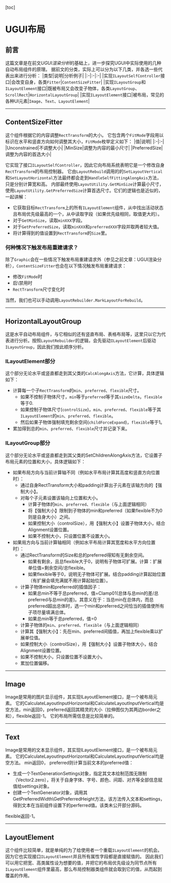 [toc]

# UGUI布局
## 前言
这篇文章是在前文*UGUI渲染分析*的基础上，进一步探究UGUI中实际使用的几种自动布局组件的原理。
据前文的分类，实际上可以分为以下几类，并各选一些代表出来进行分析：
|类型|说明|分析例子|
|:-|:-|:-|
|实现`ILayoutSelfController`接口|会改变自身，各类`Fitter`|`ContentSizeFitter`|
|实现`ILayoutGroup`和`ILayoutElement`接口|既被布局又会改变子物体，各类`LayoutGroup`、`ScrollRect`|`HorizontalLayoutGroup`|
|实现`ILayoutElement`接口|被布局，常见的各种UI元素|`Image`、`Text`、`LayoutElement`|
***
## ContentSizeFitter
这个组件根据它的内容调整`RectTransform`的大小。
它包含两个`FitMode`字段用以标识在水平和竖直方向如何调整其大小，`FitMode`枚举定义如下：
|值|说明|
|:-|:-|
|Unconstrained|不调整大小|
|MinSize|调整为内容的最小尺寸|
|PreferredSize|调整为内容的首选大小|

它实现了接口`ILayoutSelfController`，因此它向布局系统表明它是一个修改自身`RectTransform`的布局控制器。
它由`LayoutRebuild`调用的的`SetLayoutVertical`和`SetLayoutHorizontal`方法最终都会走到`HandleSelfFittingAlongAxis`方法，只是分别计算宽和高。
内部最终使用`LayoutUtility.GetMinSize`计算最小尺寸，使用`LayoutUtility.GetPreferredSize`计算首选尺寸。它们的逻辑也是近似的，一起讲解：
- 它获取目标`RectTransform`上的所有`ILayoutElement`组件，从中找出活动状态且布局优先级最高的一个，从中读取字段（如果优先级相同，取值更大的）。
- 对于`GetMinSize`，读取`minXXX`字段。
- 对于`GetPreferredSize`，读取`minXXX`和`preferredXXX`字段并取两者较大值。
- 将计算得到的值设置到`RectTransform`的`Size`里。
### 何种情况下触发布局重建请求？
除了`Graphic`会在一些情况下触发布局重建请求外（参见之前文章：UGUI渲染分析），`ContentSizeFitter`也会在以下情况触发布局重建请求：
- 修改`FitMode`时
- 启\禁用时
- `RectTransform`尺寸变化时

当然，我们也可以手动调用`LayoutRebuilder.MarkLayoutForRebuild`。
***
## HorizontalLayoutGroup
这是水平自动布局组件，与它相似的还有竖直布局、表格布局等，这里只以它为代表进行分析。按照`LayoutRebuilder`的逻辑，会先驱动`ILayoutElement`后驱动`ILayoutGroup`，因此我们按此顺序分析。
### ILayoutElement部分
这个部分无论水平或竖直都走到其父类的`CalcAlongAxis`方法，它计算，具体逻辑如下：
- 计算每一个子`RectTransform`的`min`、`preferred`、`flexible`尺寸。
    - 如果不控制子物体尺寸，`min`等于`preferred`等于其`sizeDelta`，`flexible`等于0.
    - 如果控制子物体尺寸(`controlSize`)，`min`、`preferred`、`flexible`等于其`ILayoutElement`的`min`、`preferred`、`flexible`。
    - 然后如果子物体强制填充剩余空间(`childForceExpand`)，`flexible`等于1。
- 累加得到总的`min`、`preferred`、`flexible`尺寸并记录下来。
### ILayoutGroup部分
这个部分无论水平或竖直都走到其父类的SetChildrenAlongAxis方法，它设置子布局元素的位置和大小，具体逻辑如下：
- 如果布局方向与当前计算轴不同（例如水平布局计算其高度和竖直方向位置时）：
    - 通过自身RectTransform大小和padding计算出子元素在该轴方向的【强制大小】。
    - 对每个子元素设置该轴向上位置和大小。
        - 计算子物体的`min`、`preferred`、`flexible`（与上面逻辑相同）
        - 将【强制大小】限制到子物体的min和preferred（如果flexible不为0则是自身大小）之间。
        - 如果控制大小（controlSize），用【强制大小】设置子物体大小，结合Alignment设置位置。
        - 如果不控制大小，只设置位置不设置大小。
- 如果局方向与当前计算轴相同（例如水平布局计算其宽度和水平方向位置时）：
    - 通过RectTransform的Size和总的preferred得知有无剩余空间。
        - 如果有剩余，且总flexible大于0，说明有子物体可扩展。计算：扩展单位值=剩余空间/总flexible。
        - 如果flexible等于0，说明无子物体可扩展。结合padding计算起始位置（有扩展会填充满就不用计算起始位置）。
    - 计算子物体min和preferred的插值因子：
        - 如果总min不等于总preferred，值=Clamp01(总体与总min的差/总preferred与总min的差)。其意义在于：当总min在总体内，而总preferred超出总体时，选一个min和preferred之间恰当的插值使所有子项尽量填满总体。
        - 如果总min等于总preferred，值=0
    - 计算子物体的`min`、`preferred`、`flexible`（与上面逻辑相同）
    - 计算其【强制大小】：先在min、preferred间插值，再加上flexible乘以扩展单位值。
    - 如果控制大小（controlSize），用【强制大小】设置子物体大小，结合Alignment设置位置。
    - 如果不控制大小，只设置位置不设置大小。
    - 累加位置偏移。

***
## Image
Image是常用的图片显示组件，其实现ILayoutElement接口，是一个被布局元素。
它的CalculateLayoutInputHorizontal和CalculateLayoutInputVertical均是空方法，min返回0，preferred返回其精灵的大小（拉伸图仅为其两边border之和），flexible返回-1。
它的布局所需信息是比较简单的。
***
## Text
Image是常用的文本显示组件，其实现ILayoutElement接口，是一个被布局元素。
它的CalculateLayoutInputHorizontal和CalculateLayoutInputVertical均是空方法。
min返回0，
preferred则计算当前文本的preferred值：
- 生成一个TextGenerationSettings对象，指定其文本绘制范围无限制（Vector2.zero），将关于自身字体、字号、颜色、间距、对齐等全部信息赋值给settings对象。
- 创建一个TextGenerator对象，调用其GetPreferredWidth\GetPreferredHeight方法，该方法传入文本和settings，得到文本在当前组件设置下的perferred值。该类未公开部分源码。

flexible返回-1。
***
## LayoutElement
这个组件比较简单，就是单纯的为了给使用者一个重载`ILayoutElement`的机会。因为它也实现接口`ILayoutElement`并且所有属性字段都是直接赋值的。
因此我们可以用它把宽、高类属性设为想要的值，并把它的布局优先级设为同节点所有`ILayoutElement`组件里最高，那么布局控制器类组件就会取到它的值，从而起到覆盖的作用。